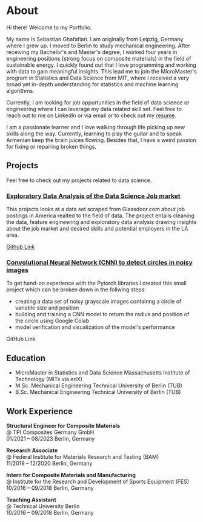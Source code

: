 # About
Hi there! Welcome to my Portfolio.

My name is Sebastian Ghafafian. I am originally from Leipzig, Germany where I grew up. I moved to Berlin to study mechanical engineering. After receiving my Bachelor's and Master's degree, I worked four years in engineering positions (strong focus on composite materials) in the field of sustainable energy. I quickly found out that I love programming and working with data to gain meaningful insights. This lead me to join the MicroMaster's program in Statistics and Data Science from MIT, where I received a very broad yet in-depth understanding for statistics and machine learning algorithms.

Currently, I am looking for job oppurtunities in the field of data science or engineering where I can leverage my data related skill set. Feel free to reach out to me on LinkedIn or via email or to check out my [resume](https://github.com/SebastianGhafafian/Portfolio/docs/assets/resume/CV_SebastianGhafafian.pdf). 

I am a passionate learner and I love walking through life picking up new skills along the way. Currently, learning to play the guitar and to speak Armenian keep the brain juices flowing. Besides that, I have a weird passion for fixing or repairing broken things.

## Projects

Feel free to check out my projects related to data science. 

### [Exploratory Data Analysis of the Data Science Job market](https://sebastianghafafian.github.io/Portfolio/EDA.html)

This projects looks at a data set scraped from Glassdoor.com about job postings in America realted to the field of data. The project entails cleaning the data, feature engineering and exploratory data analysis drawing insights about the job market and desired skills and potential employers in the LA area.

[Github Link](https://github.com/SebastianGhafafian/EDA_Data_Science_Job_Market)


### [Convolutional Neural Network (CNN) to detect circles in noisy images](https://sebastianghafafian.github.io/Portfolio/CNN.html)

To get hand-on experience with the Pytorch libraries I created this small project which can be broken down in the follwing steps:
* creating a data set of noisy grayscale images containng a circle of variable size and position
* building and training a CNN model to return the radius and position of the circle using Google Colab
* model verification and visualization of the model's performance

GitHub Link
  
## Education

* MicroMaster in Statistics and Data Science Massachusetts Institute of Technology (MITx via edX)
* M.Sc. Mechanical Engineering Technical University of Berlin (TUB)
* B.Sc. Mechanical Engineering Technical University of Berlin (TUB)

## Work Experience

**Structural Engineer for Composite Materials** \
@ TPI Composites Germany GmbH \
01/2021 – 08/2023 Berlin, Germany

**Research Associate** \
@ Federal Institute for Materials Research and Testing (BAM) \
11/2019 – 12/2020 Berlin, Germany

**Intern for Composite Materials and Manufacturing** \
@ Institute for the Research and Development of Sports Equipment (FES) \
10/2016 – 09/2018 Berlin, Germany

**Teaching Assistant** \
@ Technical University Berlin \
10/2016 – 09/2018 Berlin, Germany


